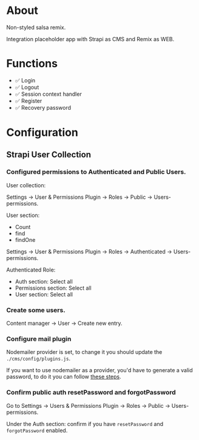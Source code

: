 # About

Non-styled salsa remix.

Integration placeholder app with Strapi as CMS and Remix as WEB.

# Functions

- ✅ Login
- ✅ Logout
- ✅ Session context handler
- ✅ Register
- ✅ Recovery password

# Configuration

## Strapi User Collection

### Configured permissions to Authenticated and Public Users.

User collection:

Settings -> User & Permissions Plugin -> Roles -> Public -> Users-permissions.

User section:

- Count
- find
- findOne

Settings -> User & Permissions Plugin -> Roles -> Authenticated -> Users-permissions.

Authenticated Role:

- Auth section: Select all
- Permissions section: Select all
- User section: Select all

### Create some users.

Content manager -> User -> Create new entry.

### Configure mail plugin

Nodemailer provider is set, to change it you should update the `./cms/config/plugins.js`.

If you want to use nodemailer as a provider, you'd have to generate a valid password, to do it you can follow [these steps](https://stackoverflow.com/a/72477193/9538308).

### Confirm public auth resetPassword and forgotPassword

Go to Settings -> Users & Permissions Plugin -> Roles -> Public -> Users-permissions.

Under the Auth section: confirm if you have `resetPassword` and `forgotPassword` enabled.
